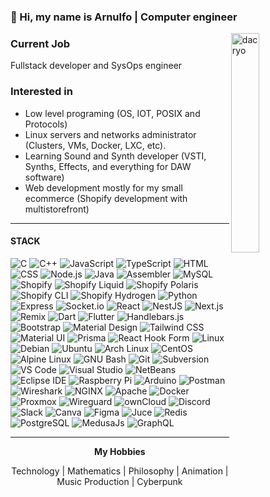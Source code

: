 ### 👋 Hi, my name is Arnulfo | Computer engineer

<img src="https://www.againstfomo.com/cdn/8905u34ioj5r8jr2r304/DACRYO.webp" width="30%" align="right" alt="dacryo" title="dacryo" />

### Current Job
Fullstack developer and SysOps engineer

### Interested in
- Low level programing (OS, IOT, POSIX and Protocols)
- Linux servers and networks administrator (Clusters, VMs, Docker, LXC, etc).
- Learning Sound and Synth developer (VSTI, Synths, Effects, and everything for DAW software)
- Web development mostly for my small ecommerce (Shopify development with multistorefront)

<hr />

#### STACK
![C](https://img.shields.io/badge/-C-A8B9CC?logo=c&logoColor=black&logoWidth=30&style=flat-square "C")
![C++](https://img.shields.io/badge/-C++-00599C?logo=cplusplus&logoColor=white&logoWidth=30&style=flat-square "C++")
![JavaScript](https://img.shields.io/badge/-JavaScript-F7DF1E?logo=javascript&logoColor=black&logoWidth=30&style=flat-square "JavaScript")
![TypeScript](https://img.shields.io/badge/-TypeScript-3178C6?logo=typescript&logoColor=black&logoWidth=30&style=flat-square "TypeScript")
![HTML](https://img.shields.io/badge/-HTML-E34F26?logo=html5&logoColor=black&logoWidth=30&style=flat-square "HTML")
![CSS](https://img.shields.io/badge/-CSS-1572B6?logo=css3&logoColor=black&logoWidth=30&style=flat-square "CSS")
![Node.js](https://img.shields.io/badge/-Node.js-339933?logo=node.js&logoColor=black&logoWidth=30&style=flat-square "Node.js")
![Java](https://img.shields.io/badge/-Java-F80000?logo=oracle&logoColor=white&logoWidth=30&style=flat-square "Java")
![Assembler](https://img.shields.io/badge/-Assembler-CCCCCC?style=flat-square "Assembler")
![MySQL](https://img.shields.io/badge/-MySQL-4479A1?logo=mysql&logoColor=white&style=flat-square "MySQL")
![Shopify](https://img.shields.io/badge/-Shopify%20Dev-7AB55C?logo=shopify&logoColor=black&logoWidth=30&style=flat-square "Shopify Dev")
![Shopify Liquid](https://img.shields.io/badge/-Shopify%20Liquid-ADD8E6?logo=shopify&logoColor=black&style=flat-square "Shopify Liquid")
![Shopify Polaris](https://img.shields.io/badge/-Shopify%20Polaris-103262?logo=shopify&logoColor=white&style=flat-square "Shopify Polaris")
![Shopify CLI](https://img.shields.io/badge/-Shopify%20CLI-7AB55C?logo=shopify&logoColor=black&style=flat-square "Shopify CLI")
![Shopify Hydrogen](https://img.shields.io/badge/-Shopify%20Hydrogren-3d03fc?logo=shopify&logoColor=white&style=flat-square "Shopify Hydrogen")
![Python](https://img.shields.io/badge/-Python-3776AB?logo=python&logoColor=black&style=flat-square "Python")
![Express](https://img.shields.io/badge/-Express-4EAA25?logo=&logoColor=black&logoWidth=30&style=flat-square "Express")
![Socket.io](https://img.shields.io/badge/-Socket.io-010101?logo=socketdotio&logoColor=white&logoWidth=30&style=flat-square "Socket.io")
![React](https://img.shields.io/badge/-React-61DAFB?logo=react&logoColor=black&logoWidth=30&style=flat-square  "React")
![NestJS](https://img.shields.io/badge/-NestJS-E0234E?logo=nestjs&logoColor=black&logoWidth=30&style=flat-square "NestJS")
![Next.js](https://img.shields.io/badge/-Next.js-000000?logo=next.js&logoColor=white&logoWidth=30&style=flat-square "Next.js")
![Remix](https://img.shields.io/badge/-Remix-000000?logo=remix&logoColor=white&style=flat-square "Remix")
![Dart](https://img.shields.io/badge/-Dart-0175C2?logo=dart&logoColor=white&style=flat-square "Dart")
![Flutter](https://img.shields.io/badge/-Flutter-02569B?logo=flutter&logoColor=white&style=flat-square "Flutter")
![Handlebars.js](https://img.shields.io/badge/-Handlebars.js-000000?logo=handlebarsdotjs&logoColor=white&logoWidth=30&style=flat-square "Handlebars.js")
![Bootstrap](https://img.shields.io/badge/-Bootstrap-7952B3?logo=bootstrap&logoColor=black&logoWidth=30&style=flat-square "Bootstrap")
![Material Design](https://img.shields.io/badge/-Material%20Design-757575?logo=reacthookform&logoColor=white&logoWidth=30&style=flat-square "Material Design")
![Tailwind CSS](https://img.shields.io/badge/-Tailwind%20CSS-06B6D4?logo=tailwindcss&logoColor=black&logoWidth=30&style=flat-square "Tailwind CSS")
![Material UI](https://img.shields.io/badge/-Material%20UI-007FFF?logo=mui&logoColor=black&logoWidth=30&style=flat-square "Material UI")
![Prisma](https://img.shields.io/badge/-Prisma-2D3748?logo=prisma&logoColor=black&logoWidth=30&style=flat-square "Prisma")
![React Hook Form](https://img.shields.io/badge/-React%20Hook%20Form-EC5990?logo=reacthookform&logoColor=white&logoWidth=30&style=flat-square "React Hook Form")
![Linux](https://img.shields.io/badge/-Linux-FCC624?logo=linux&logoColor=black&logoWidth=30&style=flat-square "Linux")
![Debian](https://img.shields.io/badge/-Debian-A81D33?logo=debian&logoColor=white&logoWidth=30&style=flat-square "Debian")
![Ubuntu](https://img.shields.io/badge/-Ubuntu-E95420?logo=ubuntu&logoColor=white&logoWidth=30&style=flat-square "Ubuntu")
![Arch Linux](https://img.shields.io/badge/-Arch_Linux-1793D1?logo=archlinux&logoColor=white&logoWidth=30&style=flat-square "Arch Linux")
![CentOS](https://img.shields.io/badge/-CentOS-262577?logo=centos&logoColor=white&logoWidth=30&style=flat-square "CentOS")
![Alpine Linux](https://img.shields.io/badge/-Alpine_Linux-0D597F?logo=alpinelinux&logoColor=white&logoWidth=30&style=flat-square "Alpine Linux")
![GNU Bash](https://img.shields.io/badge/-GNU%20Bash-4EAA25?logo=gnubash&logoColor=black&logoWidth=30&style=flat-square "GNU Bash")
![Git](https://img.shields.io/badge/-Git-F05032?logo=git&logoColor=white&style=flat-square "Git")
![Subversion](https://img.shields.io/badge/-Subversion-809CC9?logo=subversion&logoColor=black&style=flat-square "Subversion")
![VS Code](https://img.shields.io/badge/-VS%20Code-007ACC?logo=visualstudiocode&logoColor=black&style=flat-square "VS Code")
![Visual Studio](https://img.shields.io/badge/-Visual%20Studio-5C2D91?logo=visualstudio&logoColor=black&style=flat-square "Visual Studio")
![NetBeans](https://img.shields.io/badge/-NetBeans-1B6AC6?logo=apachenetbeanside&logoColor=white&style=flat-square "NetBeans")
![Eclipse IDE](https://img.shields.io/badge/-Eclipse%20IDE-2C2255?logo=eclipseide&logoColor=white&style=flat-square "Eclipse IDE")
![Raspberry Pi](https://img.shields.io/badge/-Raspberry%20Pi-A22846?logo=raspberrypi&logoColor=white&style=flat-square "Raspberry Pi")
![Arduino](https://img.shields.io/badge/-Arduino-00979D?logo=arduino&logoColor=white&style=flat-square "Arduino")
![Postman](https://img.shields.io/badge/-Postman-FF6C37?logo=postman&logoColor=black&style=flat-square "Postman")
![Wireshark](https://img.shields.io/badge/-Wireshark-1679A7?logo=wireshark&logoColor=white&style=flat-square "Wreshark")
![NGINX](https://img.shields.io/badge/-NGINX-009639?logo=nginx&logoColor=black&logoWidth=30&style=flat-square "NGINX")
![Apache](https://img.shields.io/badge/-Apache-D22128?logo=apache&logoColor=black&logoWidth=30&style=flat-square "Apache")
![Docker](https://img.shields.io/badge/-Docker-2496ED?logo=docker&logoColor=black&logoWidth=30&style=flat-square "Docker")
![Proxmox](https://img.shields.io/badge/-Proxmox-E57000?logo=proxmox&logoColor=black&logoWidth=30&style=flat-square "Proxmox")
![Wireguard](https://img.shields.io/badge/-Wireguard-88171A?logo=wireguard&logoColor=black&logoWidth=30&style=flat-square "Wireguard")
![ownCloud](https://img.shields.io/badge/-ownCloud-041E42?logo=owncloud&logoColor=white&logoWidth=30&style=flat-square "ownCloud")
![Discord](https://img.shields.io/badge/-Discord-5865F2?logo=discord&logoColor=white&logoWidth=30&style=flat-square "Discord")
![Slack](https://img.shields.io/badge/-Slack-4A154B?logo=slack&logoColor=white&logoWidth=30&style=flat-square "Slack")
![Canva](https://img.shields.io/badge/-Canva-00C4CC?logo=canva&logoColor=black&logoWidth=30&style=flat-square "Canva")
![Figma](https://img.shields.io/badge/-Figma-F24E1E?logo=figma&logoColor=white&logoWidth=30&style=flat-square "Figma")
![Juce](https://img.shields.io/badge/-Juce-8DC63F?logo=juce&logoColor=white&style=flat-square "Juce")
![Redis](https://img.shields.io/badge/-Redis-DC382D?logo=redis&logoColor=white&style=flat-square "Redis")
![PostgreSQL](https://img.shields.io/badge/-PostgreSQL-4169E1?logo=postgresql&logoColor=black&style=flat-square "PostgreSQL")
![MedusaJs](https://img.shields.io/badge/-MedusaJs-000000?logo=medusa&logoColor=white&style=flat-square "MedusaJs")
![GraphQL](https://img.shields.io/badge/-GraphQL-E10098?logo=graphql&logoColor=white&style=flat-square "GraphQL")
  
<hr />

<p align="center">
  <b>My Hobbies</b>
</p>

<p align="center">
  Technology | Mathematics | Philosophy | Animation | Music Production | Cyberpunk
</p>


<!---
D4cry0/D4cry0 is a ✨ special ✨ repository because its `README.md` (this file) appears on your GitHub profile.
You can click the Preview link to take a look at your changes.
--->
